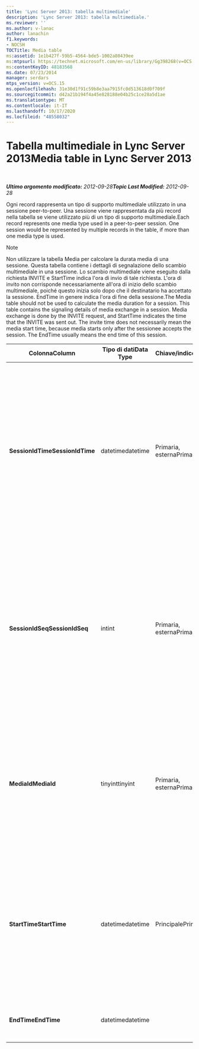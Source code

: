 ```yaml
---
title: 'Lync Server 2013: tabella multimediale'
description: 'Lync Server 2013: tabella multimediale.'
ms.reviewer: ''
ms.author: v-lanac
author: lanachin
f1.keywords:
- NOCSH
TOCTitle: Media table
ms:assetid: 1e1b427f-59b5-4564-bde5-1002a80439ee
ms:mtpsurl: https://technet.microsoft.com/en-us/library/Gg398268(v=OCS.15)
ms:contentKeyID: 48183568
ms.date: 07/23/2014
manager: serdars
mtps_version: v=OCS.15
ms.openlocfilehash: 31e30d1f91c59b8e3aa7915fc0d513618d0f709f
ms.sourcegitcommit: d42a21b194f4a45e828188e04b25c1ce28a5d1ae
ms.translationtype: MT
ms.contentlocale: it-IT
ms.lasthandoff: 10/17/2020
ms.locfileid: "48558032"
---
```

# <a name="media-table-in-lync-server-2013"></a><span data-ttu-id="987ca-103">Tabella multimediale in Lync Server 2013</span><span class="sxs-lookup"><span data-stu-id="987ca-103">Media table in Lync Server 2013</span></span>

<div data-xmlns="http://www.w3.org/1999/xhtml">

<div class="topic" data-xmlns="http://www.w3.org/1999/xhtml" data-msxsl="urn:schemas-microsoft-com:xslt" data-cs="https://msdn.microsoft.com/">

<div data-asp="https://msdn2.microsoft.com/asp">



</div>

<div id="mainSection">

<div id="mainBody">

<span> </span>

<span data-ttu-id="987ca-104">_**Ultimo argomento modificato:** 2012-09-28_</span><span class="sxs-lookup"><span data-stu-id="987ca-104">_**Topic Last Modified:** 2012-09-28_</span></span>

<span data-ttu-id="987ca-p101">Ogni record rappresenta un tipo di supporto multimediale utilizzato in una sessione peer-to-peer. Una sessione viene rappresentata da più record nella tabella se viene utilizzato più di un tipo di supporto multimediale.</span><span class="sxs-lookup"><span data-stu-id="987ca-p101">Each record represents one media type used in a peer-to-peer session. One session would be represented by multiple records in the table, if more than one media type is used.</span></span>

<div>


> [!NOTE]  
> <span data-ttu-id="987ca-p102">Non utilizzare la tabella Media per calcolare la durata media di una sessione. Questa tabella contiene i dettagli di segnalazione dello scambio multimediale in una sessione. Lo scambio multimediale viene eseguito dalla richiesta INVITE e StartTime indica l'ora di invio di tale richiesta. L'ora di invito non corrisponde necessariamente all'ora di inizio dello scambio multimediale, poiché questo inizia solo dopo che il destinatario ha accettato la sessione. EndTime in genere indica l'ora di fine della sessione.</span><span class="sxs-lookup"><span data-stu-id="987ca-p102">The Media table should not be used to calculate the media duration for a session. This table contains the signaling details of media exchange in a session. Media exchange is done by the INVITE request, and StartTime indicates the time that the INVITE was sent out. The invite time does not necessarily mean the media start time, because media starts only after the sessionee accepts the session. The EndTime usually means the end time of this session.</span></span>



</div>


<table>
<colgroup>
<col style="width: 25%" />
<col style="width: 25%" />
<col style="width: 25%" />
<col style="width: 25%" />
</colgroup>
<thead>
<tr class="header">
<th><span data-ttu-id="987ca-111">Colonna</span><span class="sxs-lookup"><span data-stu-id="987ca-111">Column</span></span></th>
<th><span data-ttu-id="987ca-112">Tipo di dati</span><span class="sxs-lookup"><span data-stu-id="987ca-112">Data Type</span></span></th>
<th><span data-ttu-id="987ca-113">Chiave/indice</span><span class="sxs-lookup"><span data-stu-id="987ca-113">Key/Index</span></span></th>
<th><span data-ttu-id="987ca-114">Dettagli</span><span class="sxs-lookup"><span data-stu-id="987ca-114">Details</span></span></th>
</tr>
</thead>
<tbody>
<tr class="odd">
<td><p><span data-ttu-id="987ca-115"><strong>SessionIdTime</strong></span><span class="sxs-lookup"><span data-stu-id="987ca-115"><strong>SessionIdTime</strong></span></span></p></td>
<td><p><span data-ttu-id="987ca-116">datetime</span><span class="sxs-lookup"><span data-stu-id="987ca-116">datetime</span></span></p></td>
<td><p><span data-ttu-id="987ca-117">Primaria, esterna</span><span class="sxs-lookup"><span data-stu-id="987ca-117">Primary, Foreign</span></span></p></td>
<td><p><span data-ttu-id="987ca-118">Data e ora della richiesta di sessione.</span><span class="sxs-lookup"><span data-stu-id="987ca-118">Time of session request.</span></span> <span data-ttu-id="987ca-119">Valore utilizzato insieme a <strong>SessionIdSeq</strong> per identificare in modo univoco una sessione.</span><span class="sxs-lookup"><span data-stu-id="987ca-119">Used in conjunction with <strong>SessionIdSeq</strong> to uniquely identify a session.</span></span> <span data-ttu-id="987ca-120">Per ulteriori informazioni, vedere la <a href="lync-server-2013-dialogs-table.md">tabella Dialogs in Lync Server 2013</a> .</span><span class="sxs-lookup"><span data-stu-id="987ca-120">See the <a href="lync-server-2013-dialogs-table.md">Dialogs table in Lync Server 2013</a> for more information.</span></span></p></td>
</tr>
<tr class="even">
<td><p><span data-ttu-id="987ca-121"><strong>SessionIdSeq</strong></span><span class="sxs-lookup"><span data-stu-id="987ca-121"><strong>SessionIdSeq</strong></span></span></p></td>
<td><p><span data-ttu-id="987ca-122">int</span><span class="sxs-lookup"><span data-stu-id="987ca-122">int</span></span></p></td>
<td><p><span data-ttu-id="987ca-123">Primaria, esterna</span><span class="sxs-lookup"><span data-stu-id="987ca-123">Primary, Foreign</span></span></p></td>
<td><p><span data-ttu-id="987ca-124">Numero ID per identificare la sessione.</span><span class="sxs-lookup"><span data-stu-id="987ca-124">ID number to identify the session.</span></span> <span data-ttu-id="987ca-125">Valore utilizzato insieme a <strong>SessionIdTime</strong> per identificare in modo univoco una sessione.</span><span class="sxs-lookup"><span data-stu-id="987ca-125">Used in conjunction with <strong>SessionIdTime</strong> to uniquely identify a session.</span></span> <span data-ttu-id="987ca-126">Per ulteriori informazioni, vedere la <a href="lync-server-2013-dialogs-table.md">tabella Dialogs in Lync Server 2013</a> .</span><span class="sxs-lookup"><span data-stu-id="987ca-126">See the <a href="lync-server-2013-dialogs-table.md">Dialogs table in Lync Server 2013</a> for more information.</span></span></p></td>
</tr>
<tr class="odd">
<td><p><span data-ttu-id="987ca-127"><strong>MediaId</strong></span><span class="sxs-lookup"><span data-stu-id="987ca-127"><strong>MediaId</strong></span></span></p></td>
<td><p><span data-ttu-id="987ca-128">tinyint</span><span class="sxs-lookup"><span data-stu-id="987ca-128">tinyint</span></span></p></td>
<td><p><span data-ttu-id="987ca-129">Primaria, esterna</span><span class="sxs-lookup"><span data-stu-id="987ca-129">Primary, Foreign</span></span></p></td>
<td><p><span data-ttu-id="987ca-130">Numero univoco che identifica il tipo di elemento multimediale.</span><span class="sxs-lookup"><span data-stu-id="987ca-130">Unique number identifying this media type.</span></span> <span data-ttu-id="987ca-131">Per ulteriori informazioni, vedere la <a href="lync-server-2013-medialist-table.md">tabella degli elementi multimediali in Lync Server 2013</a> .</span><span class="sxs-lookup"><span data-stu-id="987ca-131">See the <a href="lync-server-2013-medialist-table.md">MediaList table in Lync Server 2013</a> for more information.</span></span></p></td>
</tr>
<tr class="even">
<td><p><span data-ttu-id="987ca-132"><strong>StartTime</strong></span><span class="sxs-lookup"><span data-stu-id="987ca-132"><strong>StartTime</strong></span></span></p></td>
<td><p><span data-ttu-id="987ca-133">datetime</span><span class="sxs-lookup"><span data-stu-id="987ca-133">datetime</span></span></p></td>
<td><p><span data-ttu-id="987ca-134">Principale</span><span class="sxs-lookup"><span data-stu-id="987ca-134">Primary</span></span></p></td>
<td><p><span data-ttu-id="987ca-p106">Indica l'ora di invio di una richiesta di scambio multimediale e non l'ora di inizio dello scambio multimediale effettivo. <strong>StartTime </strong> include il tempo di configurazione della sessione.</span><span class="sxs-lookup"><span data-stu-id="987ca-p106">This is the time that a media request was sent out, not the real media start time. <strong>StartTime</strong> includes the session setup time.</span></span></p></td>
</tr>
<tr class="odd">
<td><p><span data-ttu-id="987ca-137"><strong>EndTime</strong></span><span class="sxs-lookup"><span data-stu-id="987ca-137"><strong>EndTime</strong></span></span></p></td>
<td><p><span data-ttu-id="987ca-138">datetime</span><span class="sxs-lookup"><span data-stu-id="987ca-138">datetime</span></span></p></td>
<td></td>
<td><p><span data-ttu-id="987ca-139">Ora di fine della sessione.</span><span class="sxs-lookup"><span data-stu-id="987ca-139">This is the end time of the session.</span></span></p></td>
</tr>
</tbody>
</table>


</div>

<span> </span>

</div>

</div>

</div>

